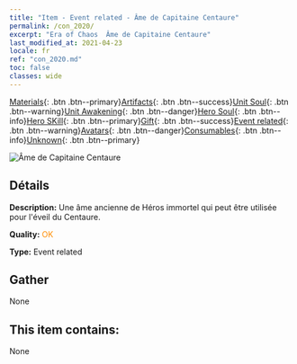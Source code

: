 ```yaml
---
title: "Item - Event related - Âme de Capitaine Centaure"
permalink: /con_2020/
excerpt: "Era of Chaos  Âme de Capitaine Centaure"
last_modified_at: 2021-04-23
locale: fr
ref: "con_2020.md"
toc: false
classes: wide
---
```

 [Materials](/ItemsFR/){: .btn .btn--primary}[Artifacts](/ItemsFR/Artifacts/){: .btn .btn--success}[Unit Soul](/ItemsFR/UnitSoul/){: .btn .btn--warning}[Unit Awakening](/ItemsFR/UnitAwakening/){: .btn .btn--danger}[Hero Soul](/ItemsFR/HeroSoul/){: .btn .btn--info}[Hero SKill](/ItemsFR/HeroSkill/){: .btn .btn--primary}[Gift](/ItemsFR/Gift/){: .btn .btn--success}[Event related](/ItemsFR/Events/){: .btn .btn--warning}[Avatars](/ItemsFR/Avatars/){: .btn .btn--danger}[Consumables](/ItemsFR/Consumables/){: .btn .btn--info}[Unknown](/ItemsFR/Unknown/){: .btn .btn--primary}

 ![Âme de Capitaine Centaure](/images/t/juexing_201.png)

## Détails
 **Description:** Une âme ancienne de Héros immortel qui peut être utilisée pour l'éveil du Centaure.

 **Quality:** <span style="color: #FF8C00">OK</span>

 **Type:** Event related

## Gather

  None

## This item contains:

  None

